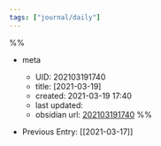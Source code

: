 ```yaml
---
tags: ["journal/daily"]
---
```

%%
- meta
	- UID: 202103191740
	- title: [2021-03-19]
	- created: 2021-03-19 17:40
	- last updated: 
	- obsidian url:  [202103191740](obsidian://open?vault=not-a-robot&file=daily%2F2021-03-19)
%%

- Previous Entry: [[2021-03-17]]